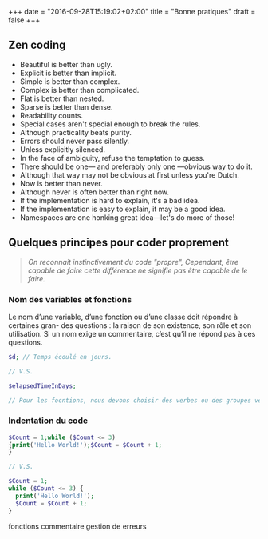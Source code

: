 +++
date = "2016-09-28T15:19:02+02:00"
title = "Bonne pratiques"
draft = false
+++

## Zen coding

* Beautiful is better than ugly.
* Explicit is better than implicit.
* Simple is better than complex.
* Complex is better than complicated.
* Flat is better than nested.
* Sparse is better than dense.
* Readability counts.
* Special cases aren't special enough to break the rules.
* Although practicality beats purity.
* Errors should never pass silently.
* Unless explicitly silenced.
* In the face of ambiguity, refuse the temptation to guess.
* There should be one— and preferably only one —obvious way to do it.
* Although that way may not be obvious at first unless you're Dutch.
* Now is better than never.
* Although never is often better than right now.
* If the implementation is hard to explain, it's a bad idea.
* If the implementation is easy to explain, it may be a good idea.
* Namespaces are one honking great idea—let's do more of those!

## Quelques principes pour coder proprement

> _On reconnait instinctivement du code "propre", Cependant, être capable de faire cette différence ne signifie pas être capable de le faire._

### Nom des variables et fonctions

Le nom d’une variable, d’une fonction ou d’une classe doit répondre à certaines gran-
des questions : la raison de son existence, son rôle et son utilisation. Si un nom exige un
commentaire, c’est qu’il ne répond pas à ces questions.

```php
$d; // Temps écoulé en jours.

// V.S.

$elapsedTimeInDays;

// Pour les focntions, nous devons choisir des verbes ou des groupes verbaux comme postPayment ,  deletePage ou  save

```

### Indentation du code
```php
$Count = 1;while ($Count <= 3)
{print('Hello World!');$Count = $Count + 1;
}

// V.S.

$Count = 1;
while ($Count <= 3) {
  print('Hello World!');
  $Count = $Count + 1;
}
```

fonctions
commentaire
gestion de erreurs

